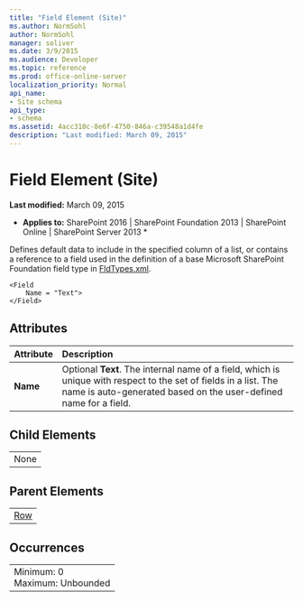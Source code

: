 ```yaml
---
title: "Field Element (Site)"
ms.author: NormSohl
author: NormSohl
manager: soliver
ms.date: 3/9/2015
ms.audience: Developer
ms.topic: reference
ms.prod: office-online-server
localization_priority: Normal
api_name:
- Site schema
api_type:
- schema
ms.assetid: 4acc310c-8e6f-4750-846a-c39548a1d4fe
description: "Last modified: March 09, 2015"
---
```


# Field Element (Site)

 **Last modified:** March 09, 2015 
  
 * **Applies to:** SharePoint 2016 | SharePoint Foundation 2013 | SharePoint Online | SharePoint Server 2013 * 
  
Defines default data to include in the specified column of a list, or contains a reference to a field used in the definition of a base Microsoft SharePoint Foundation field type in [FldTypes.xml](http://msdn.microsoft.com/library/8f8db866-03f8-4001-aae3-4c4102a7aed6%28Office.15%29.aspx).
  
```
<Field
    Name = "Text">
</Field>
```

## Attributes

|**Attribute**|**Description**|
|:-----|:-----|
|**Name** <br/> |Optional **Text**. The internal name of a field, which is unique with respect to the set of fields in a list. The name is auto-generated based on the user-defined name for a field.  <br/> |
   
## Child Elements

||
|:-----|
|None |
   
## Parent Elements

||
|:-----|
|[Row](row-element-site.md)|
   
## Occurrences

||
|:-----|
|Minimum: 0  <br/> Maximum: Unbounded  <br/> |
   

